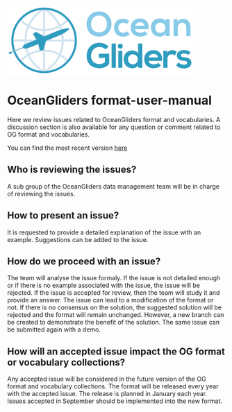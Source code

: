 ![ OceanGliders Logo](logo-ocean-gliders.png "OceanGliders Logo")

# OceanGliders format-user-manual
Here we review issues related to OceanGliders format and vocabularies.
A discussion section is also available for any question or comment related to OG format and vocabularies.

You can find the most recent version [here](https://github.com/OceanGlidersCommunity/OG-format-user-manual/blob/main/OG_Format.adoc)

## Who is reviewing the issues?
A sub group of the OceanGliders data management team will be in charge of reviewing the issues.

## How to present an issue?
It is requested to provide a detailed explanation of the issue with an example. Suggestions can be added to the issue.

## How do we proceed with an issue?
The team will analyse the issue formaly. If the issue is not detailed enough or if there is no example associated with the issue, the issue will be rejected.
If the issue is accepted for review, then the team will study it and provide an answer. The issue can lead to a modification of the format or not. 
If there is no consensus on the solution, the suggested solution will be rejected and the format will remain unchanged. However, a new branch can be created to demonstrate the benefit of the solution. The same issue can be submitted again with a demo.

## How will an accepted issue impact the OG format or vocabulary collections?
Any accepted issue will be considered in the future version of the OG format and vocabulary collections.
The format will be released every year with the accepted issue.
The release is planned in January each year. Issues accepted in September should be implemented into the new format.
